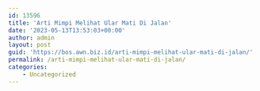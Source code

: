 ```yaml
---
id: 13596
title: 'Arti Mimpi Melihat Ular Mati Di Jalan'
date: '2023-05-13T13:53:03+00:00'
author: admin
layout: post
guid: 'https://bos.awn.biz.id/arti-mimpi-melihat-ular-mati-di-jalan/'
permalink: /arti-mimpi-melihat-ular-mati-di-jalan/
categories:
    - Uncategorized
---
```


